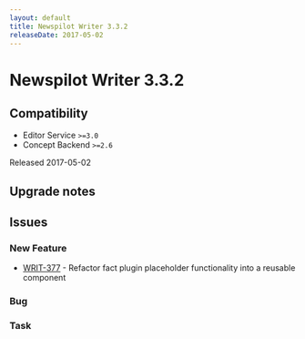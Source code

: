 ```yaml
---
layout: default
title: Newspilot Writer 3.3.2
releaseDate: 2017-05-02
---
```

<div class="jumbotron">
    <h1>Newspilot Writer 3.3.2</h1>    
    <h2>Compatibility</h2>
    <ul>
        <li>Editor Service <code>>=3.0</code></li>
        <li>Concept Backend <code>>=2.6</code></li>
    </ul>
</div>
<p>Released 2017-05-02</p>



## Upgrade notes  
           



## Issues  


### New Feature 
 
 * [WRIT-377](https://jira.infomaker.se/browse/WRIT-377) - Refactor fact plugin placeholder functionality into a reusable component 


### Bug 



### Task 



